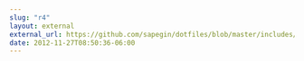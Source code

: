 ```yaml
---
slug: "r4"
layout: external
external_url: https://github.com/sapegin/dotfiles/blob/master/includes/bash_functions.bash#L66-L87
date: 2012-11-27T08:50:36-06:00
---
```

